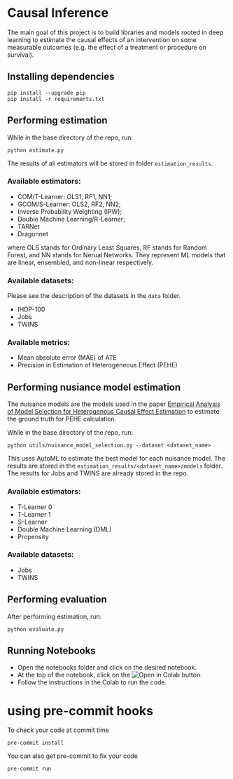 # Causal Inference
The main goal of this project is to build libraries and models rooted in deep
learning to estimate the causal effects of an intervention on some measurable
outcomes (e.g. the effect of a treatment or procedure on survival).

## Installing dependencies
```
pip install --upgrade pip
pip install -r requirements.txt
```

## Performing estimation
While in the base directory of the repo, run:
```
python estimate.py
```
The results of all estimators will be stored in folder ``estimation_results``.

### Available estimators:
- COM/T-Learner: OLS1, RF1, NN1;
- GCOM/S-Learner: OLS2, RF2, NN2;
- Inverse Probability Weighting (IPW);
- Double Machine Learning/R-Learner;
- TARNet
- Dragonnet

where OLS stands for Ordinary Least Squares, RF stands for Random Forest, and
NN stands for Nerual Networks. They represent ML models that are linear,
ensembled, and non-linear respectively.

### Available datasets:
Please see the description of the datasets in the ``data`` folder.
- IHDP-100
- Jobs
- TWINS

### Available metrics:
- Mean absolute error (MAE) of ATE
- Precision in Estimation of Heterogeneous Effect (PEHE)

## Performing nusiance model estimation
The nuisance models are the models used in the paper [Empirical Analysis of Model Selection for Heterogenous Causal Effect Estimation](https://arxiv.org/abs/2211.01939) to estimate the ground truth for PEHE calculation.

While in the base directory of the repo, run:
```
python utils/nuisance_model_selection.py --dataset <dataset_name>
```

This uses AutoML to estimate the best model for each nuisance model. The results are stored in the ``estimation_results/<dataset_name>/models`` folder. The results for Jobs and TWINS are already stored in the repo.

### Available estimators:
- T-Learner 0
- T-Learner 1
- S-Learner
- Double Machine Learning (DML)
- Propensity

### Available datasets:
- Jobs
- TWINS

## Performing evaluation
After performing estimation, run:
```
python evaluate.py
```
## Running Notebooks
- Open the notebooks folder and click on the desired notebook.
- At the top of the notebook, click on the ![Open in Colab](https://github.com/VectorInstitute/Causal_Inference_Laboratory/assets/47928320/72fa430a-9e75-4e7d-82fe-080beb58a42d) button.
- Follow the instructions in the Colab to run the code.


# using pre-commit hooks
To check your code at commit time
```
pre-commit install
```

You can also get pre-commit to fix your code
```
pre-commit run
```
